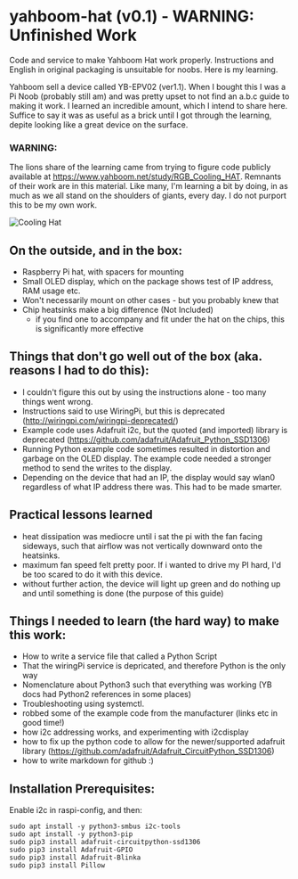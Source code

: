 # yahboom-hat (v0.1) - WARNING: Unfinished Work
Code and service to make Yahboom Hat work properly.  Instructions and English in original packaging is unsuitable for noobs.  Here is my learning.

Yahboom sell a device called YB-EPV02 (ver1.1).  When I bought this I was a Pi Noob (probably still am) and was pretty upset to not find an a.b.c guide to making it work.  I learned an incredible amount, which I intend to share here.  Suffice to say it was as useful as a brick until I got through the learning, depite looking like a great device on the surface.

### WARNING:
The lions share of the learning came from trying to figure code publicly available at https://www.yahboom.net/study/RGB_Cooling_HAT.  Remnants of their work are in this material.  Like many, I'm learning a bit by doing, in as much as we all stand on the shoulders of giants, every day.  I do not purport this to be my own work.

![Cooling Hat](https://www.yahboom.net/Public/images/newsimg/5dbce38fe2a9d.jpg)

## On the outside, and in the box:
* Raspberry Pi hat, with spacers for mounting
* Small OLED display, which on the package shows test of IP address, RAM usage etc.
* Won't necessarily mount on other cases - but you probably knew that
* Chip heatsinks make a big difference (Not Included)
  * if you find one to accompany and fit under the hat on the chips, this is significantly more effective

## Things that don't go well out of the box (aka. reasons I had to do this):
* I couldn't figure this out by using the instructions alone - too many things went wrong.
* Instructions said to use WiringPi, but this is deprecated (http://wiringpi.com/wiringpi-deprecated/)
* Example code uses Adafruit i2c, but the quoted (and imported) library is deprecated (https://github.com/adafruit/Adafruit_Python_SSD1306)
* Running Python example code sometimes resulted in distortion and garbage on the OLED display.  The example code needed a stronger method to send the writes to the display.
* Depending on the device that had an IP, the display would say wlan0 regardless of what IP address there was.  This had to be made smarter.


## Practical lessons learned
* heat dissipation was mediocre until i sat the pi with the fan facing sideways, such that airflow was not vertically downward onto the heatsinks.
* maximum fan speed felt pretty poor.  If i wanted to drive my PI hard, I'd be too scared to do it with this device.
* without further action, the device will light up green and do nothing up and until something is done (the purpose of this guide)

## Things I needed to learn (the hard way) to make this work:
* How to write a service file that called a Python Script
* That the wiringPi service is depricated, and therefore Python is the only way
* Nomenclature about Python3 such that everything was working (YB docs had Python2 references in some places)
* Troubleshooting using systemctl.
* robbed some of the example code from the manufacturer (links etc in good time!)
* how i2c addressing works, and experimenting with i2cdisplay
* how to fix up the python code to allow for the newer/supported adafruit library (https://github.com/adafruit/Adafruit_CircuitPython_SSD1306)
* how to write markdown for github :)

## Installation Prerequisites:
Enable i2c in raspi-config, and then:
~~~
sudo apt install -y python3-smbus i2c-tools
sudo apt install -y python3-pip
sudo pip3 install adafruit-circuitpython-ssd1306
sudo pip3 install Adafruit-GPIO
sudo pip3 install Adafruit-Blinka
sudo pip3 install Pillow
~~~


